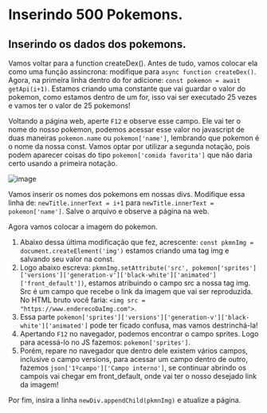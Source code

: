# Inserindo 500 Pokemons.

## Inserindo os dados dos pokemons.
Vamos voltar para a function createDex(). Antes de tudo, vamos colocar ela como uma função assincrona: modifique para `async function createDex()`. Agora, na primeira linha dentro do for adicione: `const pokemon = await getApi(i+1)`. Estamos criando uma constante que vai guardar o valor do pokemon, como estamos dentro de um for, isso vai ser executado 25 vezes e vamos ter o valor de 25 pokemons!

Voltando a página web, aperte `F12` e observe esse campo. Ele vai ter o nome do nosso pokemon, podemos acessar esse valor no javascript de duas maneiras `pokemon.name` ou `pokemon['name']`, lembrando que pokemon é o nome da nossa const. Vamos optar por utilizar a segunda notação, pois podem aparecer coisas do tipo `pokemon['comida favorita']` que não daria certo usando a primeira notação.

![image](https://user-images.githubusercontent.com/39773960/218585890-a0300dd8-e57f-4e65-b0fc-ed632d08eb7c.png)

Vamos inserir os nomes dos pokemons em nossas divs. Modifique essa linha de: `newTitle.innerText = i+1` para `newTitle.innerText = pokemon['name']`. Salve o arquivo e observe a página na web.

Agora vamos colocar a imagem do pokemon.
1. Abaixo dessa última modificação que fez, acrescente: `const pkmnImg = document.createElement('img')` estamos criando uma tag img e salvando seu valor na const.
2. Logo abaixo escreva: `pkmnImg.setAttribute('src', pokemon['sprites']['versions']['generation-v']['black-white']['animated']['front_default'])`, estamos atribuindo o campo src a nossa tag img. Src é um campo que recebe o link da imagem que vai ser reproduzida. No HTML bruto você faria: `<img src = "https://www.enderecoDaImg.com">`.
3. Essa parte `pokemon['sprites']['versions']['generation-v']['black-white']['animated']` pode ter ficado confusa, mas vamos destrinchá-la!
4. Apertando `F12` no navegador, podemos encontrar o campo sprites. Logo para acessá-lo no JS fazemos: `pokemon['sprites']`.
5. Porém, repare no navegador que dentro dele existem vários campos, inclusive o campo versions, para acessar um campo dentro de outro, fazemos `json['1ºcampo']['Campo interno']`, se continuar abrindo os campois vai chegar em front_default, onde vai ter o nosso desejado link da imagem!

Por fim, insira a linha `newDiv.appendChild(pkmnImg)` e atualize a página.
